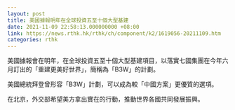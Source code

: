 ```yaml
---
layout: post
title: 美國據報明年在全球投資五至十個大型基建　
date: 2021-11-09 22:58:13.000000000 +08:00
link: https://news.rthk.hk/rthk/ch/component/k2/1619056-20211109.htm
categories: rthk
---
```


美國據報會在明年，在全球投資五至十個大型基建項目，以落實七國集團在今年六月訂出的「重建更美好世界」，簡稱為「B3W」的計劃。

美國總統拜登曾形容「B3W」計劃，可以成為較「中國方案」更優質的選項。

在北京，外交部希望美方拿出實在的行動，推動世界各國共同發展振興。
